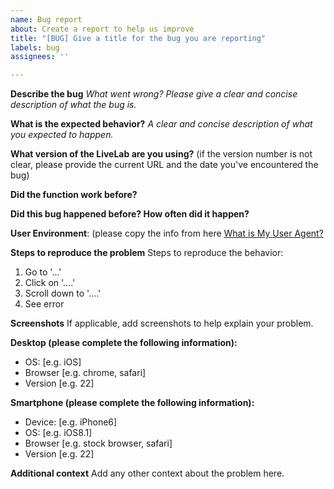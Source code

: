 ```yaml
---
name: Bug report
about: Create a report to help us improve
title: "[BUG] Give a title for the bug you are reporting"
labels: bug
assignees: ''

---
```


**Describe the bug**
*What went wrong? Please give a clear and concise description of what the bug is.*

**What is the expected behavior?**
*A clear and concise description of what you expected to happen.*

**What version of the LiveLab are you using?** 
(if the version number is not clear, please provide the current URL and the date you've encountered the bug) 

**Did the function work before?**

**Did this bug happened before? How often did it happen?**

**User Environment**: (please copy the info from here [What is My User Agent?](https://www.whatismybrowser.com/detect/what-is-my-user-agent)

**Steps to reproduce the problem**
Steps to reproduce the behavior:
1. Go to '...'
2. Click on '....'
3. Scroll down to '....'
4. See error

**Screenshots**
If applicable, add screenshots to help explain your problem.

**Desktop (please complete the following information):**
 - OS: [e.g. iOS]
 - Browser [e.g. chrome, safari]
 - Version [e.g. 22]

**Smartphone (please complete the following information):**
 - Device: [e.g. iPhone6]
 - OS: [e.g. iOS8.1]
 - Browser [e.g. stock browser, safari]
 - Version [e.g. 22]

**Additional context**
Add any other context about the problem here.
